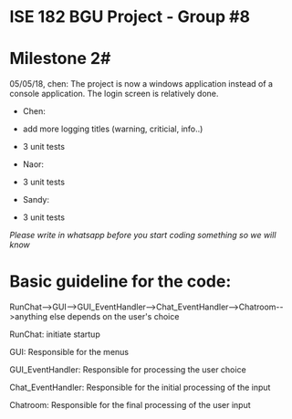 # ISE 182 BGU Project - Group #8

# Milestone 2#

05/05/18, chen:
The project is now a windows application instead of a console application. The login screen is relatively done.

- Chen:

- add more logging titles (warning, criticial, info..)

- 3 unit tests

- Naor:

- 3 unit tests

- Sandy:

- 3 unit tests

*Please write in whatsapp before you start coding something so we will know*

# Basic guideline for the code:
RunChat-->GUI-->GUI_EventHandler-->Chat_EventHandler-->Chatroom-->anything else depends on the user's choice

RunChat: initiate startup

GUI: Responsible for the menus

GUI_EventHandler: Responsible for processing the user choice

Chat_EventHandler: Responsible for the initial processing of the input

Chatroom: Responsible for the final processing of the user input

